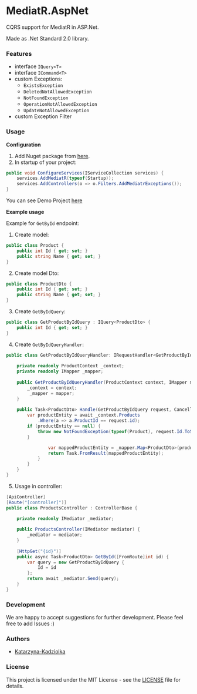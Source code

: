 # MediatR.AspNet

CQRS support for MediatR in ASP.Net.

Made as .Net Standard 2.0 library.

### Features

- interface `IQuery<T>`
- interface `ICommand<T>`
- custom Exceptions:
    - `ExistsException`
    - `DeletedNotAllowedException`
    - `NotFoundException`
    - `OperationNotAllowedException`
    - `UpdateNotAllowedException`
- custom Exception Filter

### Usage
**Configuration**

1. Add Nuget package from [here](https://www.nuget.org/packages/MediatR.AspNet/).
2. In startup of your project:
```csharp
public void ConfigureServices(IServiceCollection services) {
	services.AddMediatR(typeof(Startup));
	services.AddControllers(o => o.Filters.AddMediatrExceptions());
}
```
You can see Demo Project [here](https://github.com/MossPiglets/MediatR.AspNet/tree/develop/MediatR.AspNet/Demo)

**Example usage**

Example for `GetById` endpoint:

1. Create model:
```csharp
public class Product {
    public int Id { get; set; }
    public string Name { get; set; }
}
```
2. Create model Dto:
```csharp
public class ProductDto {
    public int Id { get; set; }
    public string Name { get; set; }
}
```
3. Create `GetByIdQuery`:
```csharp
public class GetProductByIdQuery : IQuery<ProductDto> {
    public int Id { get; set; }
}
```
4. Create `GetByIdQueryHandler`:
```csharp
public class GetProductByIdQueryHandler: IRequestHandler<GetProductByIdQuery, ProductDto> {
        
    private readonly ProductContext _context;
    private readonly IMapper _mapper;
        
    public GetProductByIdQueryHandler(ProductContext context, IMapper mapper) {
        _context = context;
         _mapper = mapper;
    }
        
    public Task<ProductDto> Handle(GetProductByIdQuery request, CancellationToken cancellationToken) {
        var productEntity = await _context.Products
            .Where(a => a.ProductId == request.id);
        if (productEntity == null) {
            throw new NotFoundException(typeof(Product), request.Id.ToString());
        }

                var mappedProductEntity = _mapper.Map<ProductDto>(productEntity);
                return Task.FromResult(mappedProductEntity);
            }
        }
    }
}
```
5. Usage in controller:
```csharp
[ApiController]
[Route("[controller]")]
public class ProductsController : ControllerBase {
        
    private readonly IMediator _mediator;

    public ProductsController(IMediator mediator) {
        _mediator = mediator;
    }
        
    [HttpGet("{id}")]
    public async Task<ProductDto> GetById([FromRoute]int id) {
        var query = new GetProductByIdQuery {
            Id = id
        };
        return await _mediator.Send(query);
    }
}
```

### Development
We are happy to accept suggestions for further development. Please feel free to add Issues :)

### Authors
- [Katarzyna-Kadziolka](https://github.com/Katarzyna-Kadziolka)

### License
This project is licensed under the MIT License - see the [LICENSE](https://raw.githubusercontent.com/MossPiglets/MediatR.AspNet/develop/LICENSE) file for details.